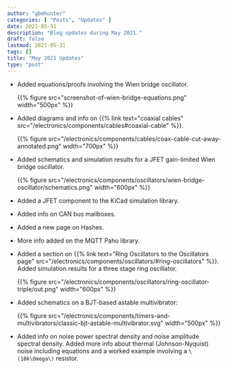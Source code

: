 ```yaml
---
author: "gbmhunter"
categories: [ "Posts", "Updates" ]
date: 2021-05-31
description: "Blog updates during May 2021."
draft: false
lastmod: 2021-05-31
tags: []
title: "May 2021 Updates"
type: "post"
---
```


* Added equations/proofs involving the Wien bridge oscillator.

    {{% figure src="screenshot-of-wien-bridge-equations.png" width="500px" %}}

* Added diagrams and info on {{% link text="coaxial cables" src="/electronics/components/cables#coaxial-cable" %}}.

    {{% figure src="/electronics/components/cables/coax-cable-cut-away-annotated.png" width="700px" %}}

* Added schematics and simulation results for a JFET gain-limited Wien bridge oscillator.

    {{% figure src="/electronics/components/oscillators/wien-bridge-oscillator/schematics.png" width="600px" %}}

* Added a JFET component to the KiCad simulation library.

* Added info on CAN bus mailboxes.

* Added a new page on Hashes.

* More info added on the MQTT Paho library.

* Added a section on {{% link text="Ring Oscillators to the Oscillators page" src="/electronics/components/oscillators/#ring-oscillators" %}}. Added simulation results for a three stage ring oscillator.

    {{% figure src="/electronics/components/oscillators/ring-oscillator-triple/out.png" width="600px" %}}

* Added schematics on a BJT-based astable multivibrator:

    {{% figure src="/electronics/components/timers-and-multivibrators/classic-bjt-astable-multivibrator.svg" width="500px" %}}

* Added info on noise power spectral density and noise amplitude spectral density. Added more info about thermal (Johnson-Nyquist) noise including equations and a worked example involving a `\(10k\Omega\)` resistor.
